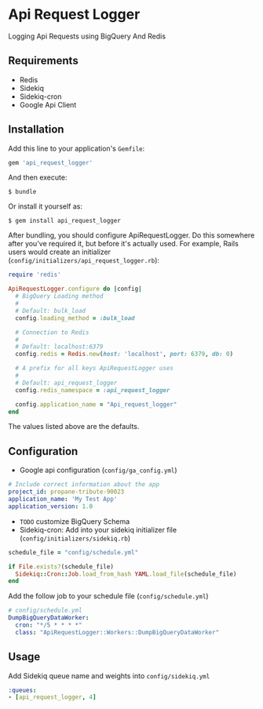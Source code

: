 # Api Request Logger

Logging Api Requests using BigQuery And Redis

## Requirements
* Redis
* Sidekiq
* Sidekiq-cron
* Google Api Client

## Installation

Add this line to your application's `Gemfile`:
```ruby
gem 'api_request_logger'
```
And then execute:
```shell
$ bundle
```
Or install it yourself as:

    $ gem install api_request_logger

After bundling, you should configure ApiRequestLogger. Do this somewhere after you've required it, but before it's actually used. For example, Rails users would create an initializer (`config/initializers/api_request_logger.rb`):

```ruby
require 'redis'

ApiRequestLogger.configure do |config|
  # BigQuery Loading method
  #
  # Default: bulk_load
  config.loading_method = :bulk_load

  # Connection to Redis
  #
  # Default: localhost:6379
  config.redis = Redis.new(host: 'localhost', port: 6379, db: 0)

  # A prefix for all keys ApiRequestLogger uses
  #
  # Default: api_request_logger
  config.redis_namespace = :api_request_logger

  config.application_name = "Api_request_logger"
end
```

The values listed above are the defaults.

## Configuration

* Google api configuration (`config/ga_config.yml`)
```yml
# Include correct information about the app
project_id: propane-tribute-90023
application_name: 'My Test App'
application_version: 1.0
```

* `TODO` customize BigQuery Schema
* Sidekiq-cron: Add into your sidekiq initializer file (`config/initializers/sidekiq.rb`)
```ruby
schedule_file = "config/schedule.yml"

if File.exists?(schedule_file)
  Sidekiq::Cron::Job.load_from_hash YAML.load_file(schedule_file)
end
```

Add the follow job to your schedule file (`config/schedule.yml`)
```yml
# config/schedule.yml
DumpBigQueryDataWorker:
  cron: "*/5 * * * *"
  class: "ApiRequestLogger::Workers::DumpBigQueryDataWorker"
```

## Usage

Add Sidekiq queue name and weights into `config/sidekiq.yml`
```yml
:queues:
- [api_request_logger, 4]
```
